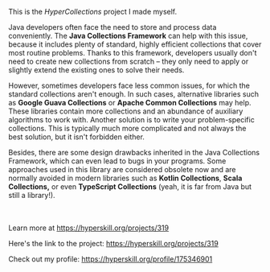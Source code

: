 This is the *HyperCollections* project I made myself.


<div><p>Java developers often face the need to store and process data conveniently. The <strong>Java Collections Framework</strong> can help with this issue, because it includes plenty of standard, highly efficient collections that cover most routine problems. Thanks to this framework, developers usually don't need to create new collections from scratch – they only need to apply or slightly extend the existing ones to solve their needs.</p>

<p>However, sometimes developers face less common issues, for which the standard collections aren't enough. In such cases, alternative libraries such as <strong>Google Guava Collections</strong> or <strong>Apache Common Collections</strong> may help. These libraries contain more collections and an abundance of auxiliary algorithms to work with. Another solution is to write your problem-specific collections. This is typically much more complicated and not always the best solution, but it isn't forbidden either.</p>

<p>Besides, there are some design drawbacks inherited in the Java Collections Framework, which can even lead to bugs in your programs. Some approaches used in this library are considered obsolete now and are normally avoided in modern libraries such as <strong>Kotlin Collections</strong>, <strong>Scala Collections,</strong> or even <strong>TypeScript Collections</strong> (yeah, it is far from Java but still a library!).</p></div><br/><br/>Learn more at <a href="https://hyperskill.org/projects/319?utm_source=ide&utm_medium=ide&utm_campaign=ide&utm_content=project-card">https://hyperskill.org/projects/319</a>

Here's the link to the project: https://hyperskill.org/projects/319

Check out my profile: https://hyperskill.org/profile/175346901